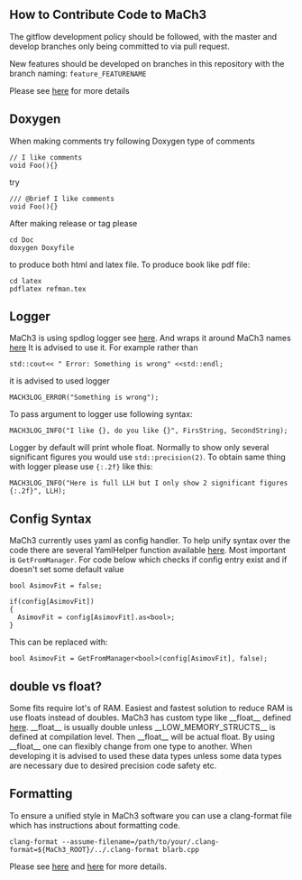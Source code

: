 ## How to Contribute Code to MaCh3
The gitflow development policy should be followed, with the master and develop branches only being committed to via pull request.

New features should be developed on branches in this repository with the branch naming: `feature_FEATURENAME`

Please see [here](https://www.atlassian.com/git/tutorials/comparing-workflows/gitflow-workflow) for more details

## Doxygen
When making comments try following Doxygen type of comments

```
// I like comments
void Foo(){}
```
try
```
/// @brief I like comments
void Foo(){}
```
After making release or tag please
```
cd Doc
doxygen Doxyfile
```
to produce both html and latex file. To produce book like pdf file:
```
cd latex
pdflatex refman.tex
```

## Logger
MaCh3 is using spdlog logger see [here](https://github.com/gabime/spdlog/tree/master). And wraps it around MaCh3 names [here](https://github.com/mach3-software/MaCh3/blob/develop/manager/MaCh3Logger.h)
It is advised to use it. For example rather than
```
std::cout<< " Error: Something is wrong" <<std::endl;
```
it is advised to used logger
```
MACH3LOG_ERROR("Something is wrong");
```
To pass argument to logger use following syntax:
```
MACH3LOG_INFO("I like {}, do you like {}", FirsString, SecondString);
```
Logger by default will print whole float. Normally to show only several significant figures you would use `std::precision(2)`. To obtain same thing with logger please use `{:.2f}` like this:
```
MACH3LOG_INFO("Here is full LLH but I only show 2 significant figures {:.2f}", LLH);
```

## Config Syntax
MaCh3 currently uses yaml as config handler. To help unify syntax over the code there are several YamlHelper function available [here](https://github.com/mach3-software/MaCh3/blob/develop/manager/YamlHelper.h). Most important is `GetFromManager`. For code below which checks if config entry exist and if doesn't set some default value

```
bool AsimovFit = false;

if(config[AsimovFit])
{
  AsimovFit = config[AsimovFit].as<bool>;
}

```
This can be replaced with:
```
bool AsimovFit = GetFromManager<bool>(config[AsimovFit], false);
```

## double vs float?
Some fits require lot's of RAM. Easiest and fastest solution to reduce RAM is use floats instead of doubles. MaCh3 has custom type like \_\_float\_\_  defined [here](https://github.com/mach3-software/MaCh3/blob/761cdc168663a6cfe659e4e3bab0d939bf715273/samplePDF/Structs.h#L9). \_\_float\_\_ is usually double unless \_\_LOW_MEMORY_STRUCTS\_\_ is defined at compilation level. Then \_\_float\_\_ will be actual float. By using \_\_float\_\_ one can flexibly change from one type to another. When developing it is advised to used these data types unless some data types are necessary due to desired precision code safety etc.


## Formatting
To ensure a unified style in MaCh3 software you can use a clang-format file which has instructions about formatting code.
```
clang-format --assume-filename=/path/to/your/.clang-format=${MaCh3_ROOT}/../.clang-format blarb.cpp
```
Please see [here](https://clang.llvm.org/docs/ClangFormat.html) and [here](https://root.cern/contribute/coding_conventions/) for more details.

